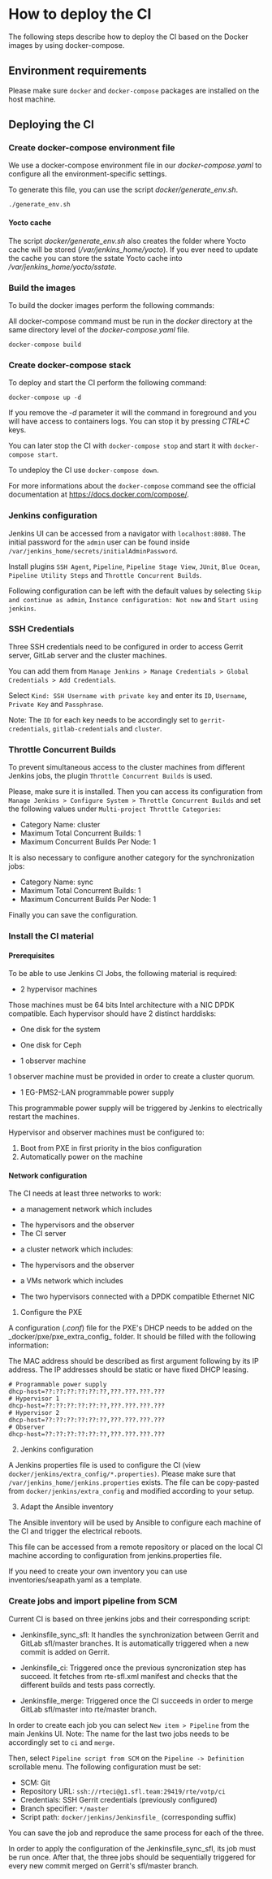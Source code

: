 <!--
Copyright (C) 2021, RTE (http://www.rte-france.com)
SPDX-License-Identifier: CC-BY-4.0
-->

# How to deploy the CI

The following steps describe how to deploy the CI based on the Docker
images by using docker-compose.

## Environment requirements

Please make sure `docker` and `docker-compose` packages are installed on
the host machine.

## Deploying the CI

### Create docker-compose environment file

We use a docker-compose environment file in our _docker-compose.yaml_ to
configure all the environment-specific settings.

To generate this file, you can use the script _docker/generate_env.sh_.

```
./generate_env.sh
```

#### Yocto cache

The script _docker/generate_env.sh_ also creates the folder where Yocto
cache will be stored (_/var/jenkins_home/yocto_). If you ever need to
update the cache you can store the sstate Yocto cache into
_/var/jenkins_home/yocto/sstate_.

### Build the images

To build the docker images perform the following commands:

All docker-compose command must be run in the _docker_ directory at the
same directory level of the _docker-compose.yaml_ file.

```
docker-compose build
```

### Create docker-compose stack

To deploy and start the CI perform the following command:

```
docker-compose up -d
```

If you remove the _-d_ parameter it will the command in foreground and
you will have access to containers logs. You can stop it by pressing
_CTRL+C_ keys.

You can later stop the CI with `docker-compose stop` and start it with
`docker-compose start`.

To undeploy the CI use `docker-compose down`.

For more informations about the `docker-compose` command see the
official documentation at https://docs.docker.com/compose/.

### Jenkins configuration

Jenkins UI can be accessed from a navigator with `localhost:8080`. The
initial password for the `admin` user can be found inside
`/var/jenkins_home/secrets/initialAdminPassword`.

Install plugins `SSH Agent`, `Pipeline`, `Pipeline Stage View`, `JUnit`,
`Blue Ocean`, `Pipeline Utility Steps` and `Throttle Concurrent Builds`.

Following configuration can be left with the default values by selecting
`Skip and continue as admin`, `Instance configuration: Not now` and
`Start using jenkins`.

### SSH Credentials

Three SSH credentials need to be configured in order to access Gerrit
server, GitLab server and the cluster machines.

You can add them from `Manage Jenkins > Manage Credentials > Global
Credentials > Add Credentials`.

Select `Kind: SSH Username with private key` and enter its `ID`,
`Username`, `Private Key` and `Passphrase`.

Note: The `ID` for each key needs to be accordingly set to
`gerrit-credentials`, `gitlab-credentials` and `cluster`.

### Throttle Concurrent Builds

To prevent simultaneous access to the cluster machines from different
Jenkins jobs, the plugin `Throttle Concurrent Builds` is used.

Please, make sure it is installed. Then you can access its configuration
from `Manage Jenkins > Configure System > Throttle Concurrent Builds`
and set the following values under `Multi-project Throttle Categories`:

* Category Name: cluster
* Maximum Total Concurrent Builds: 1
* Maximum Concurrent Builds Per Node: 1

It is also necessary to configure another category for the
synchronization jobs:

* Category Name: sync
* Maximum Total Concurrent Builds: 1
* Maximum Concurrent Builds Per Node: 1

Finally you can save the configuration.

### Install the CI material

#### Prerequisites

To be able to use Jenkins CI Jobs, the following material is required:

* 2 hypervisor machines

Those machines must be 64 bits Intel architecture with a NIC DPDK
compatible. Each hypervisor should have 2 distinct harddisks:

* One disk for the system
* One disk for Ceph

* 1 observer machine

1 observer machine must be provided in order to create a cluster quorum.

* 1 EG-PMS2-LAN programmable power supply

This programmable power supply will be triggered by Jenkins to
electrically restart the machines.

Hypervisor and observer machines must be configured to:

1. Boot from PXE in first priority in the bios configuration
2. Automatically power on the machine

#### Network configuration

The CI needs at least three networks to work:

* a management network which includes
- The hypervisors and the observer
- The CI server

* a cluster network which includes:
- The hypervisors and the observer

* a VMs network which includes
- The two hypervisors connected with a DPDK compatible Ethernet NIC

1. Configure the PXE

A configuration (_.conf_) file for the PXE's DHCP needs to be added on
the _docker/pxe/pxe\_extra\_config\_ folder. It should be filled with
the following information:

The MAC address should be described as first argument following by its
IP address. The IP addresses should be static or have fixed DHCP
leasing.

```
# Programmable power supply
dhcp-host=??:??:??:??:??:??,???.???.???.???
# Hypervisor 1
dhcp-host=??:??:??:??:??:??,???.???.???.???
# Hypervisor 2
dhcp-host=??:??:??:??:??:??,???.???.???.???
# Observer
dhcp-host=??:??:??:??:??:??,???.???.???.???
```

2. Jenkins configuration

A Jenkins properties file is used to configure the CI (view
`docker/jenkins/extra_config/*.properties)`. Please make sure that
`/var/jenkins_home/jenkins.properties` exists. The file can be
copy-pasted from `docker/jenkins/extra_config` and modified according to
your setup.

3. Adapt the Ansible inventory

The Ansible inventory will be used by Ansible to configure each machine
of the CI and trigger the electrical reboots.

This file can be accessed from a remote repository or placed on the
local CI machine according to configuration from jenkins.properties
file.

If you need to create your own inventory you can use
inventories/seapath.yaml as a template.

### Create jobs and import pipeline from SCM

Current CI is based on three jenkins jobs and their corresponding
script:

- Jenkinsfile_sync_sfl: It handles the synchronization between Gerrit
  and GitLab sfl/master branches. It is automatically triggered when a
  new commit is added on Gerrit.

- Jenkinsfile_ci: Triggered once the previous syncronization step has
  succeed. It fetches from rte-sfl.xml manifest and checks that the
  different builds and tests pass correctly.

- Jenkinsfile_merge: Triggered once the CI succeeds in order to merge
  GitLab sfl/master into rte/master branch.

In order to create each job you can select `New item > Pipeline` from
the main Jenkins UI. Note: The name for the last two jobs needs to be
accordingly set to `ci` and `merge`.

Then, select `Pipeline script from SCM` on the `Pipeline ->
Definition` scrollable menu. The following configuration must be set:

- SCM: Git
- Repository URL: `ssh://rteci@g1.sfl.team:29419/rte/votp/ci`
- Credentials: SSH Gerrit credentials (previously configured)
- Branch specifier: `*/master`
- Script path: `docker/jenkins/Jenkinsfile_` (corresponding suffix)

You can save the job and reproduce the same process for each of the
three.

In order to apply the configuration of the Jenkinsfile_sync_sfl, its job
must be run once. After that, the three jobs should be sequentially
triggered for every new commit merged on Gerrit's sfl/master branch.


